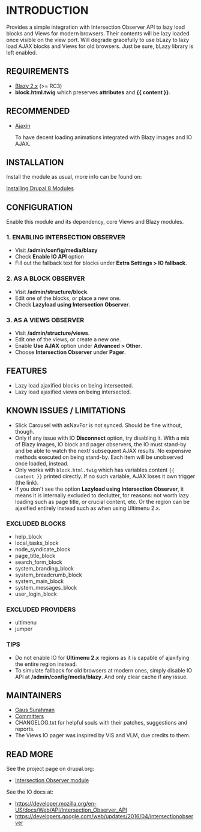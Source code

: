 # INTRODUCTION

Provides a simple integration with Intersection Observer API to lazy load blocks
and Views for modern browsers. Their contents will be lazy loaded once visible
on the view port. Will degrade gracefully to use bLazy to lazy load AJAX blocks
and Views for old browsers. Just be sure, bLazy library is left enabled.


## REQUIREMENTS
* [Blazy 2.x](https://drupal.org/project/blazy) (>= RC3)
* **block.html.twig** which preserves **attributes** and **{{ content }}**.


## RECOMMENDED
* [Ajaxin](https://drupal.org/project/ajaxin)

  To have decent loading animations integrated with Blazy images and IO AJAX.


## INSTALLATION
Install the module as usual, more info can be found on:

[Installing Drupal 8 Modules](https://drupal.org/node/1897420)


## CONFIGURATION
Enable this module and its dependency, core Views and Blazy modules.

### 1. ENABLING INTERSECTION OBSERVER
* Visit **/admin/config/media/blazy**
* Check **Enable IO API** option
* Fill out the fallback text for blocks under **Extra Settings > IO fallback**.

### 2. AS A BLOCK OBSERVER
* Visit **/admin/structure/block**.
* Edit one of the blocks, or place a new one.
* Check **Lazyload using Intersection Observer**.

### 3. AS A VIEWS OBSERVER
* Visit **/admin/structure/views**.
* Edit one of the views, or create a new one.
* Enable **Use AJAX** option under **Advanced > Other**.
* Choose **Intersection Observer** under **Pager**.


## FEATURES
* Lazy load ajaxified blocks on being intersected.
* Lazy load ajaxified views on being intersected.


## KNOWN ISSUES / LIMITATIONS
* Slick Carousel with asNavFor is not synced. Should be fine without, though.
* Only if any issue with IO **Disconnect** option, try disabling it. With a mix
  of Blazy images, IO block and pager observers, the IO must stand-by and be
  able to watch the next/ subsequent AJAX results. No expensive methods
  executed on being stand-by. Each item will be unobserved once loaded, instead.
* Only works with `block.html.twig` which has variables.content `{{ content }}`
  printed directly. If no such variable, AJAX loses it own trigger (the link).
* If you don't see the option **Lazyload using Intersection Observer**, it means
  it is internally excluded to declutter, for reasons: not worth lazy loading
  such as page title, or crucial content, etc. Or the region can be ajaxified
  entirely instead such as when using Ultimenu 2.x.


### EXCLUDED BLOCKS
* help_block
* local_tasks_block
* node_syndicate_block
* page_title_block
* search_form_block
* system_branding_block
* system_breadcrumb_block
* system_main_block
* system_messages_block
* user_login_block

### EXCLUDED PROVIDERS
* ultimenu
* jumper


### TIPS
* Do not enable IO for **Ultimenu 2.x** regions as it is capable of ajaxifying
  the entire region instead.
* To simulate fallback for old browsers at modern ones, simply disable IO API at
  **/admin/config/media/blazy**. And only clear cache if any issue.


## MAINTAINERS
* [Gaus Surahman](https://drupal.org/user/159062)
* [Committers](https://www.drupal.org/node/3048387/committers)
* CHANGELOG.txt for helpful souls with their patches, suggestions and reports.
* The Views IO pager was inspired by VIS and VLM, due credits to them.


## READ MORE
See the project page on drupal.org:

* [Intersection Observer module](http://drupal.org/project/io)

See the IO docs at:

* https://developer.mozilla.org/en-US/docs/Web/API/Intersection_Observer_API
* https://developers.google.com/web/updates/2016/04/intersectionobserver
